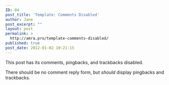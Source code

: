 ```yaml
---
ID: 84
post_title: 'Template: Comments Disabled'
author: Jane
post_excerpt: ""
layout: post
permalink: >
  http://amra.pro/template-comments-disabled/
published: true
post_date: 2012-01-02 10:21:15
---
```

This post has its comments, pingbacks, and trackbacks disabled.

There should be no comment reply form, but <em>should</em> display pingbacks and trackbacks.
